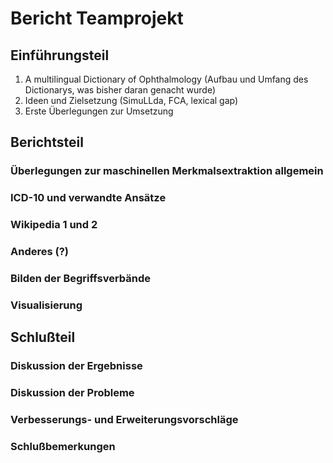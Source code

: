 Bericht Teamprojekt
===================

Einführungsteil
---------------

1. A multilingual Dictionary of Ophthalmology (Aufbau und Umfang des Dictionarys, was bisher daran genacht wurde)
2. Ideen und Zielsetzung (SimuLLda, FCA, lexical gap)
3. Erste Überlegungen zur Umsetzung

Berichtsteil
------------

### Überlegungen zur maschinellen Merkmalsextraktion allgemein

### ICD-10 und verwandte Ansätze

### Wikipedia 1 und 2

### Anderes (?)

### Bilden der Begriffsverbände

### Visualisierung

Schlußteil
----------

### Diskussion der Ergebnisse

### Diskussion der Probleme

### Verbesserungs- und Erweiterungsvorschläge

### Schlußbemerkungen

